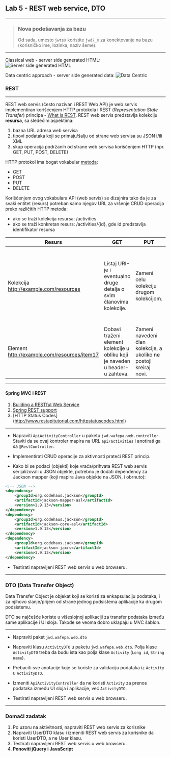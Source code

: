 ﻿## Lab 5 - REST web service, DTO

----

> ### Nova podešavanja za bazu
> Od sada, umesto `jwtsX` koristite `jwd7_X` za konektovanje na bazu (korisničko ime, lozinka, naziv šeme).




----


Classical web - server side generated HTML:
![Server side generated HTML](https://gitlab.levi9.com/d.gajic/code9/raw/master/img/web-centric.png)


Data centric approach - server side generated data:
![Data Centric](https://gitlab.levi9.com/d.gajic/code9/raw/master/img/data-centric.png)


### REST

----

REST web servis (često nazivan i REST Web API) je web servis implementiran korišćenjem HTTP protokola i REST (*Representation State Transfer*) principa - [What is REST](http://martinfowler.com/articles/richardsonMaturityModel.html).
REST web servis predstavlja kolekciju **resursa**, sa sledećim aspektima:

1. bazna URL adresa web servisa
2. tipovi podataka koji se primaju/šalju od strane web servisa su JSON i/ili XML
3. skup operacija podržanih od strane web servisa korišćenjem HTTP (npr. GET, PUT, POST, DELETE)

HTTP protokol ima bogat vokabular [metoda](http://www.w3.org/Protocols/rfc2616/rfc2616-sec9.html):

- GET
- POST
- PUT
- DELETE

Korišćenjem ovog vokabulara API (web servis) se dizajnira tako da je za svaki entitet (resurs)
potreban samo njegov URL za vršenje CRUD operacija preko različitih HTTP metoda:
- ako se traži kolekcija resursa: /activities
- ako se traži konkretan resurs: /activities/{id}, gde id predstavlja identifikator resursa

| Resurs                                      | GET                                                                           | PUT                                                                | POST                                                                                                      | DELETE                 |
|---------------------------------------------|-------------------------------------------------------------------------------|--------------------------------------------------------------------|-----------------------------------------------------------------------------------------------------------|------------------------|
| Kolekcija http://example.com/resources      | Listaj URI-je i eventualno druge detalja o svim članovima kolekcije.          | Zameni celu kolekciju drugom kolekcijom.                           | Dodaj novog člana kolekcije. URI ovog člana se obično generiše automatski i vraća kao rezultat operacije. | Obriši celu kolekciju. |
| Element http://example.com/resources/item17 | Dobavi traženi element kolekcije u obliku koji je naveden u header-u zahteva. | Zameni navedeni član kolekcije, a ukoliko ne postoji kreiraj novi. | Obično se ne koristi.                                                                                     |Obriši element         |

----

#### Spring MVC i REST

1. [Building a RESTful Web Service](http://spring.io/guides/gs/rest-service/)
2. [Spring REST support](http://docs.spring.io/spring/docs/4.0.3.RELEASE/spring-framework-reference/htmlsingle/#mvc-ann-restcontroller)
3. [HTTP Status Codes] (http://www.restapitutorial.com/httpstatuscodes.html)

----

* Napraviti `ApiActivityController` u paketu `jwd.wafepa.web.controller`. Staviti da se ovaj kontroler mapira na URL `api/activities` i anotirati ga sa `@RestController`.

* Implementirati CRUD operacije za aktivnosti prateći REST princip.

* Kako bi se podaci (objekti) koje vraća/prihvata REST web servis serijalizovali u JSON objekte,
potrebno je dodati dependency za Jackson mapper (koji mapira Java objekte na JSON, i obrnuto):

```xml
<!-- JSON -->
<dependency>
	<groupId>org.codehaus.jackson</groupId>
	<artifactId>jackson-mapper-asl</artifactId>
	<version>1.9.13</version>
</dependency>
<dependency>
	<groupId>org.codehaus.jackson</groupId>
	<artifactId>jackson-core-asl</artifactId>
	<version>1.9.13</version>
</dependency>
<dependency>
	<groupId>org.codehaus.jackson</groupId>
	<artifactId>jackson-jaxrs</artifactId>
	<version>1.9.13</version>
</dependency>
```

* Testirati napravljeni REST web servis u web browseru.

----

### DTO (Data Transfer Object)

Data Transfer Object je objekat koji se koristi za enkapsulaciju podataka, 
i za njihovo slanje/prijem od strane jednog podsistema aplikacije ka drugom podsistemu.

DTO se najčešće koriste u višeslojnoj aplikaciji za transfer podataka između same aplikacije i UI sloja.
Takođe se veoma dobro uklapaju u MVC šablon.

----

* Napraviti paket `jwd.wafepa.web.dto`

* Napraviti klasu `ActivityDTO` u paketu `jwd.wafepa.web.dto`. Polja klase `ActivityDTO` treba da budu ista kao polja klase `Activity` (`Long id`, `String name`).

* Prebaciti sve anotacije koje se koriste za validaciju podataka iz `Activity` u `ActivityDTO`.

* Izmeniti `ApiActivityController` da ne koristi `Activity` za prenos podataka između UI sloja i aplikacije, već `ActivityDTO`.

* Testirati napravljeni REST web servis u web browseru.

----

### Domaći zadatak

1. Po uzoru na aktivitnosti, napraviti REST web servis za korisnike
2. Napraviti UserDTO klasu i izmeniti REST web servis za korisnike da koristi UserDTO, a ne User klasu.
3. Testirati napravljeni REST web servis u web browseru.
4. **Ponoviti jQuery i JavaScript**